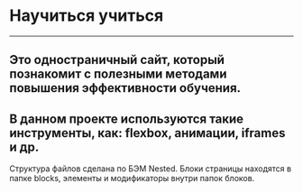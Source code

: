 # Научиться учиться
----
Это одностраничный сайт, который познакомит с полезными методами повышения эффективности обучения.
----
В данном проекте используются такие инструменты, как: flexbox, анимации, iframes и др.
----
Структура файлов сделана по БЭМ Nested. Блоки страницы находятся в папке blocks, элементы и модификаторы внутри папок блоков.
